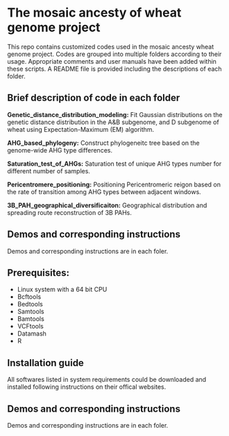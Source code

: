 # The mosaic ancesty of wheat genome project

This repo contains customized codes used in the mosaic ancesty wheat genome project. Codes are grouped into multiple folders according to their usage. Appropriate comments and user manuals have been added within these scripts. A README file is provided including the descriptions of each folder.

## Brief description of code in each folder
**Genetic_distance_distribution_modeling:**
Fit Gaussian distributions on the genetic distance distribution in the A&B subgenome, and D subgenome of wheat using Expectation-Maximum (EM) algorithm.

**AHG_based_phylogeny:**
Construct phylogeneitc tree based on the genome-wide AHG type differences.

**Saturation_test_of_AHGs:**
Saturation test of unique AHG types number for different number of samples.

**Pericentromere_positioning:**
Positioning Pericentromeric reigon based on the rate of transition among AHG types between adjacent windows.

**3B_PAH_geographical_diversificaiton:**
Geographical distribution and spreading route reconstruction of 3B PAHs.

## Demos and corresponding instructions
Demos and corresponding instructions are in each foler.

## Prerequisites:
+ Linux system with a 64 bit CPU
+ Bcftools
+ Bedtools
+ Samtools
+ Bamtools
+ VCFtools
+ Datamash
+ R

## Installation guide
All softwares listed in system requirements could be downloaded and installed following instructions on their offical websites.

## Demos and corresponding instructions
Demos and corresponding instructions are in each foler.
